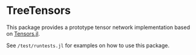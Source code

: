 # TreeTensors

This package provides a prototype tensor network implementation based on [Tensors.jl](https://github.com/ettersi/Tensors.jl).

See `/test/runtests.jl` for examples on how to use this package. 
